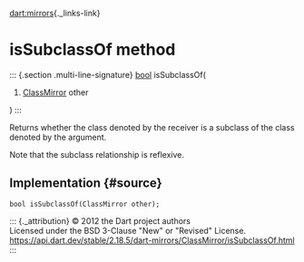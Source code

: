 [dart:mirrors](../../dart-mirrors/dart-mirrors-library){._links-link}

isSubclassOf method
===================

::: {.section .multi-line-signature}
[bool](../../dart-core/bool-class) isSubclassOf(

1.  [ClassMirror](../classmirror-class) other

)
:::

Returns whether the class denoted by the receiver is a subclass of the
class denoted by the argument.

Note that the subclass relationship is reflexive.

Implementation {#source}
--------------

``` {.language-dart data-language="dart"}
bool isSubclassOf(ClassMirror other);
```

::: {._attribution}
© 2012 the Dart project authors\
Licensed under the BSD 3-Clause \"New\" or \"Revised\" License.\
<https://api.dart.dev/stable/2.18.5/dart-mirrors/ClassMirror/isSubclassOf.html>
:::

